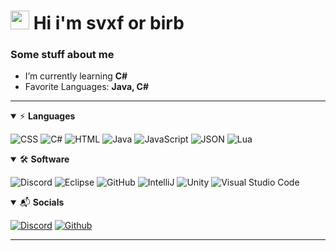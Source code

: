 
# <img src="https://raw.githubusercontent.com/aemmadi/aemmadi/master/wave.gif" width="30px"> Hi i'm svxf or birb

### Some stuff about me

- I’m currently learning **C#**
- Favorite Languages: **Java, C#**

---

<details open>
<summary>⚡ <b>Languages</b></summary>
<p>

  ![CSS](https://img.shields.io/badge/CSS-1572B6?logo=css3&logoColor=ffffff&style=for-the-badge)
  ![C#](https://img.shields.io/badge/CSharp-8A2BE2?logo=c&logoColor=ffffff&style=for-the-badge)
  ![HTML](https://img.shields.io/badge/HTML-E34F26?logo=html5&logoColor=ffffff&style=for-the-badge)
  ![Java](https://img.shields.io/badge/Java-E34A86?logo=java&logoColor=ffffff&style=for-the-badge)
  ![JavaScript](https://img.shields.io/badge/JavaScript-D8C31A?logo=javascript&logoColor=black&style=for-the-badge)
  ![JSON](https://img.shields.io/badge/JSON-181717?style=for-the-badge&logo=json&logoColor=ffffff)
  ![Lua](https://img.shields.io/badge/Lua-0b0080?style=for-the-badge&logo=lua)

</p>
</details>

<details open>
<summary>🛠 <b>Software</b></summary>
<p>
  
  ![Discord](https://img.shields.io/badge/Discord-7289DA?style=for-the-badge&logo=Discord&logoColor=white)
  ![Eclipse](https://img.shields.io/badge/Eclipse-430054?style=for-the-badge&logo=Eclipse&logoColor=white)
  ![GitHub](https://img.shields.io/badge/GitHub-181717?style=for-the-badge&logo=GitHub&logoColor=white)
  ![IntelliJ](https://img.shields.io/badge/IntelliJ-0a36fc?style=for-the-badge&logo=IntelliJ%20IDEA&logoColor=white)
  ![Unity](https://img.shields.io/badge/Unity-181717?style=for-the-badge&logo=Unity&logoColor=white)
  ![Visual Studio Code](https://img.shields.io/badge/Visual%20Studio%20Code-00599C?style=for-the-badge&logo=Visual%20Studio%20Code&logoColor=white)
  
</p>
</details>

<details open>
<summary>📬 <b>Socials</b></summary>
<p>

  [![Discord](https://img.shields.io/badge/Discord-7289DA?logo=discord&logoColor=ffffff&style=for-the-badge)](https://discord.com/users/336035290126876673)
  [![Github](https://img.shields.io/badge/GitHub-181717?logo=github&logoColor=ffffff&style=for-the-badge)](https://github.com/svxf)

</p>
</details>

---
